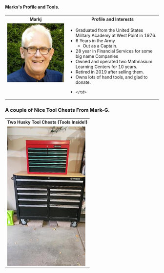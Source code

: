 #### Marks's Profile and Tools.
<table>
  <tr>
    <th>Markj</td>
    <th>Profile and Interests</td>
  </tr>
  <tr>
      <td valign="top">
      <img src="./Mark-Grotte.jpg">
      </a>
      </td
  <tr>
      <td valign="top">
        
- Graduated from the United States Military Academy at West Point in 1976.</br>
- 6 Years in the Army 
  - Out as a Captain.
- 28 year in Financial Services for some big name Companies
- Owned and operated two Mathnasium Learning Centers for 10 years.
- Retired in 2019 after selling them.
- Owns lots of hand tools, and glad to donate. 
- 
      </td>
  </tr>
 </table>
 
### A couple of Nice Tool Chests From Mark-G.
<table>
  <tr>
    <th>Two Husky Tool Chests  (Tools Inside!) </td>
  </tr>
  <tr>
      <td valign="top">
      <a href="./Tool-Boxes.jpeg">
      <img src="./Thumbnails/Tool-Boxes-T.jpg">
      </a>
      </td>
    </table>
 
 
